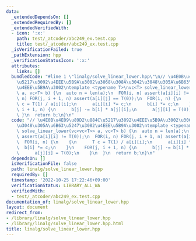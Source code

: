 ```yaml
---
data:
  _extendedDependsOn: []
  _extendedRequiredBy: []
  _extendedVerifiedWith:
  - icon: ':x:'
    path: test/_atcoder/abc249_ex.test.cpp
    title: test/_atcoder/abc249_ex.test.cpp
  _isVerificationFailed: true
  _pathExtension: hpp
  _verificationStatusIcon: ':x:'
  attributes:
    links: []
  bundledCode: "#line 1 \"linalg/solve_linear_lower.hpp\"\n// \u4E0B\u4E09\u89D2\u884C\
    \u5217\u3092\u4EEE\u5B9A\u3002\u3068\u308A\u3042\u3048\u305A\u6B63\u5247\u3082\
    \u4EEE\u5B9A\u3002\ntemplate <typename T>\nvc<T> solve_linear_lower(vc<vc<T>>\
    \ a, vc<T> b) {\n  auto n = len(a);\n  FOR(i, n) assert(a[i][i] != T(0));\n  FOR(i,\
    \ n) FOR(j, i + 1, n) assert(a[i][j] == T(0));\n  FOR(i, n) {\n    {\n      T\
    \ c = T(1) / a[i][i];\n      a[i][i] *= c;\n      b[i] *= c;\n    }\n    FOR(j,\
    \ i + 1, n) {\n      b[j] -= b[i] * a[j][i];\n      a[j][i] = T(0);\n    }\n \
    \ }\n  return b;\n}\n"
  code: "// \u4E0B\u4E09\u89D2\u884C\u5217\u3092\u4EEE\u5B9A\u3002\u3068\u308A\u3042\
    \u3048\u305A\u6B63\u5247\u3082\u4EEE\u5B9A\u3002\ntemplate <typename T>\nvc<T>\
    \ solve_linear_lower(vc<vc<T>> a, vc<T> b) {\n  auto n = len(a);\n  FOR(i, n)\
    \ assert(a[i][i] != T(0));\n  FOR(i, n) FOR(j, i + 1, n) assert(a[i][j] == T(0));\n\
    \  FOR(i, n) {\n    {\n      T c = T(1) / a[i][i];\n      a[i][i] *= c;\n    \
    \  b[i] *= c;\n    }\n    FOR(j, i + 1, n) {\n      b[j] -= b[i] * a[j][i];\n\
    \      a[j][i] = T(0);\n    }\n  }\n  return b;\n}\n"
  dependsOn: []
  isVerificationFile: false
  path: linalg/solve_linear_lower.hpp
  requiredBy: []
  timestamp: '2022-10-25 17:22:46+09:00'
  verificationStatus: LIBRARY_ALL_WA
  verifiedWith:
  - test/_atcoder/abc249_ex.test.cpp
documentation_of: linalg/solve_linear_lower.hpp
layout: document
redirect_from:
- /library/linalg/solve_linear_lower.hpp
- /library/linalg/solve_linear_lower.hpp.html
title: linalg/solve_linear_lower.hpp
---
```

